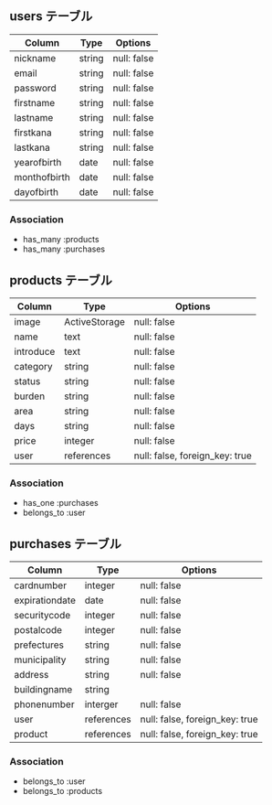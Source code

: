 ## users テーブル

| Column       | Type    | Options     |
| ------------ | ------- | ----------- |
| nickname     | string  | null: false |
| email        | string  | null: false |
| password     | string  | null: false |
| firstname    | string  | null: false |
| lastname     | string  | null: false |
| firstkana    | string  | null: false |
| lastkana     | string  | null: false |
| yearofbirth  | date    | null: false |
| monthofbirth | date    | null: false |
| dayofbirth   | date    | null: false |

### Association
- has_many :products
- has_many :purchases


## products テーブル

| Column    | Type          | Options                        |
| --------- | ------------- | ------------------------------ |
| image     | ActiveStorage | null: false                    |
| name      | text          | null: false                    |
| introduce | text          | null: false                    |
| category  | string        | null: false                    |
| status    | string        | null: false                    |
| burden    | string        | null: false                    |
| area      | string        | null: false                    |
| days      | string        | null: false                    |
| price     | integer       | null: false                    |
| user      | references    | null: false, foreign_key: true |

### Association
- has_one    :purchases
- belongs_to :user


## purchases テーブル

| Column         | Type       | Options                        |
| -------------- | ---------- | ------------------------------ |
| cardnumber     | integer    | null: false                    |
| expirationdate | date       | null: false                    |
| securitycode   | integer    | null: false                    |
| postalcode     | integer    | null: false                    |
| prefectures    | string     | null: false                    |
| municipality   | string     | null: false                    |
| address        | string     | null: false                    |
| buildingname   | string     |                                |
| phonenumber    | interger   | null: false                    |
| user           | references | null: false, foreign_key: true |
| product        | references | null: false, foreign_key: true |

### Association
- belongs_to :user
- belongs_to :products
